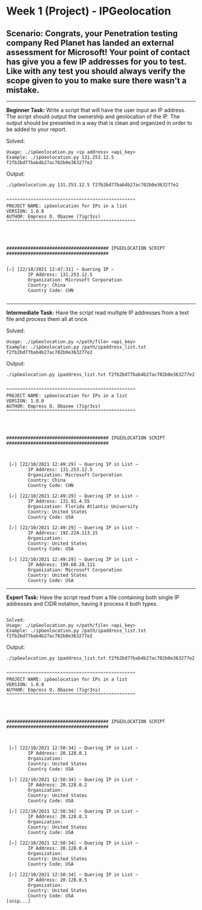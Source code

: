 # Week 1 (Project) - IPGeolocation

## Scenario: Congrats, your Penetration testing company Red Planet has landed an external assessment for Microsoft! Your point of contact has give you a few IP addresses for you to test. Like with any test you should always verify the scope given to you to make sure there wasn't a mistake.


---
**Beginner Task:** Write a script that will have the user input an IP address. The script should output the ownership and geolocation of the IP. The output should be presented in a way that is clean and organized in order to be added to your report.

Solved:
```
Usage: ./ipGeolocation.py <ip address> <api_key>
Example: ./ipGeolocation.py 131.253.12.5 f2fb2bd77bab4b27ac702b0e363277e2
```

Output:
```                                                        
./ipGeolocation.py 131.253.12.5 f2fb2bd77bab4b27ac702b0e363277e2


^^^^^^^^^^^^^^^^^^^^^^^^^^^^^^^^^^^^^^^^^^^^^^^^
PROJECT NAME: ipGeolocation for IPs in a list
VERSION: 1.0.0
AUTHOR: Empress O. Obazee (7igr3ss)
^^^^^^^^^^^^^^^^^^^^^^^^^^^^^^^^^^^^^^^^^^^^^^^^ 




###################################### IPGEOLOCATION SCRIPT ###################################### 
    

[✓] [22/10/2021 12:47:31] ~ Quering IP ~ 
        IP Address: 131.253.12.5
        Organization: Microsoft Corporation
        Country: China
        Country Code: CHN
                                                                                                                  
```

---
**Intermediate Task:**  Have the script read multiple IP addresses from a text file and process them all at once.

Solved:
```
Usage: ./ipGeolocation.py </path/file> <api_key>
Example: ./ipGeolocation.py /path/ipaddress_list.txt f2fb2bd77bab4b27ac702b0e363277e2
```

Output:
```
./ipGeolocation.py ipaddress_list.txt f2fb2bd77bab4b27ac702b0e363277e2


^^^^^^^^^^^^^^^^^^^^^^^^^^^^^^^^^^^^^^^^^^^^^^^^
PROJECT NAME: ipGeolocation for IPs in a list
VERSION: 1.0.0
AUTHOR: Empress O. Obazee (7igr3ss)
^^^^^^^^^^^^^^^^^^^^^^^^^^^^^^^^^^^^^^^^^^^^^^^^ 




###################################### IPGEOLOCATION SCRIPT ###################################### 
    


 [✓] [22/10/2021 12:49:29] ~ Quering IP in List ~ 
        IP Address: 131.253.12.5
        Organization: Microsoft Corporation
        Country: China
        Country Code: CHN

 [✓] [22/10/2021 12:49:29] ~ Quering IP in List ~ 
        IP Address: 131.91.4.55
        Organization: Florida Atlantic University
        Country: United States
        Country Code: USA

 [✓] [22/10/2021 12:49:29] ~ Quering IP in List ~ 
        IP Address: 192.224.113.15
        Organization: 
        Country: United States
        Country Code: USA

 [✓] [22/10/2021 12:49:29] ~ Quering IP in List ~ 
        IP Address: 199.60.28.111
        Organization: Microsoft Corporation
        Country: United States
        Country Code: USA

```

---
**Expert Task:** Have the script read from a file containing both single IP addresses and CIDR notation, having it process it both types.
```

Solved:
Usage: ./ipGeolocation.py </path/file> <api_key>
Example: ./ipGeolocation.py /path/ipaddress_list.txt f2fb2bd77bab4b27ac702b0e363277e2
```

Output:
```
./ipGeolocation.py ipaddress_list.txt f2fb2bd77bab4b27ac702b0e363277e2


^^^^^^^^^^^^^^^^^^^^^^^^^^^^^^^^^^^^^^^^^^^^^^^^
PROJECT NAME: ipGeolocation for IPs in a list
VERSION: 1.0.0
AUTHOR: Empress O. Obazee (7igr3ss)
^^^^^^^^^^^^^^^^^^^^^^^^^^^^^^^^^^^^^^^^^^^^^^^^ 




###################################### IPGEOLOCATION SCRIPT ###################################### 
    


 [✓] [22/10/2021 12:50:34] ~ Quering IP in List ~ 
        IP Address: 20.128.0.1
        Organization: 
        Country: United States
        Country Code: USA

 [✓] [22/10/2021 12:50:34] ~ Quering IP in List ~ 
        IP Address: 20.128.0.2
        Organization: 
        Country: United States
        Country Code: USA

 [✓] [22/10/2021 12:50:34] ~ Quering IP in List ~ 
        IP Address: 20.128.0.3
        Organization: 
        Country: United States
        Country Code: USA

 [✓] [22/10/2021 12:50:34] ~ Quering IP in List ~ 
        IP Address: 20.128.0.4
        Organization: 
        Country: United States
        Country Code: USA

 [✓] [22/10/2021 12:50:34] ~ Quering IP in List ~ 
        IP Address: 20.128.0.5
        Organization: 
        Country: United States
        Country Code: USA
[snip...]
```